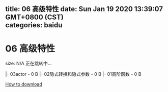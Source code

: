 
title: 06 高级特性
date: Sun Jan 19 2020 13:39:07 GMT+0800 (CST)    
categories: baidu
---

# 06 高级特性
size: N/A
 正在跳转中...
 
|- 03actor - 0 B
|- 02隐式转换和隐式参数 - 0 B
|- 01高阶函数 - 0 B

[How to download](https://bpcam.bemobtrk.com/go/2ceec3aa-1ca2-46d6-b9ff-aaa5c184517c?jno=4688)